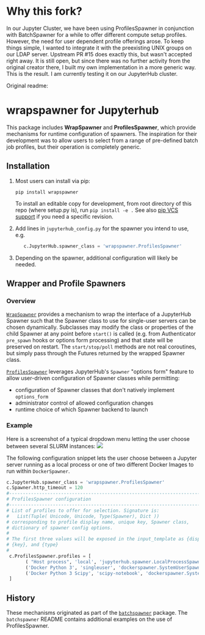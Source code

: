 # Why this fork?

In our Jupyter Cluster, we have been using ProfilesSpawner in conjunction with BatchSpawner for a while to offer different
compute setup profiles. However, the need for user dependent profile offerings arose. To keep things simple, I wanted to integrate
it with the preexisting UNIX groups on our LDAP server. Upstream PR #15 does exactly this, but wasn't accepted right away. It is
still open, but since there was no further activity from the original creator there, I built my own implementation in a more
generic way. This is the result. I am currently testing it on our JupyterHub cluster.

Original readme:

# wrapspawner for Jupyterhub

This package includes **WrapSpawner** and **ProfilesSpawner**, which provide mechanisms for runtime configuration of spawners. 
The inspiration for their development was to allow users to select from a range of pre-defined batch job profiles, but
their operation is completely generic.

## Installation

1. Most users can install via pip:

      `pip install wrapspawner`

   To install an editable copy for development, from root directory of this repo (where setup.py is), run `pip install -e .`
   See also [pip VCS support](https://pip.pypa.io/en/stable/reference/pip_install/#vcs-support) if you need a specific revision.

2. Add lines in `jupyterhub_config.py` for the spawner you intend to use, e.g.
   
   ```python
      c.JupyterHub.spawner_class = 'wrapspawner.ProfilesSpawner'
   ```
3. Depending on the spawner, additional configuration will likely be needed.

## Wrapper and Profile Spawners

### Overview

[`WrapSpawner`](https://github.com/jupyterhub/wrapspawner/blob/master/wrapspawner/wrapspawner.py#L1)
provides a mechanism to wrap the interface of a JupyterHub Spawner such that
the Spawner class to use for single-user servers can be chosen dynamically.
Subclasses may modify the class or properties of the child Spawner at any point
before `start()` is called (e.g. from Authenticator `pre_spawn` hooks or options form 
processing) and that state will be preserved on restart. The `start/stop/poll`
methods are not real coroutines, but simply pass through the Futures returned
by the wrapped Spawner class.

[`ProfilesSpawner`](https://github.com/jupyterhub/wrapspawner/blob/master/wrapspawner/wrapspawner.py#L120)
leverages JupyterHub's `Spawner` "options form" feature to allow user-driven
configuration of Spawner classes while permitting:

   * configuration of Spawner classes that don't natively implement `options_form`
   * administrator control of allowed configuration changes
   * runtime choice of which Spawner backend to launch

### Example

Here is a screenshot of a typical dropdown menu letting the user choose between several SLURM instances:
![](screenshot.png)

The following configuration snippet lets the user choose between a Jupyter server
running as a local process or one of two different Docker Images to run within `DockerSpawner`.

   ```python
   c.JupyterHub.spawner_class = 'wrapspawner.ProfilesSpawner'
   c.Spawner.http_timeout = 120
   #------------------------------------------------------------------------------
   # ProfilesSpawner configuration
   #------------------------------------------------------------------------------
   # List of profiles to offer for selection. Signature is:
   #   List(Tuple( Unicode, Unicode, Type(Spawner), Dict ))
   # corresponding to profile display name, unique key, Spawner class,
   # dictionary of spawner config options.
   # 
   # The first three values will be exposed in the input_template as {display},
   # {key}, and {type}
   #
    c.ProfilesSpawner.profiles = [
          ( "Host process", 'local', 'jupyterhub.spawner.LocalProcessSpawner', {'ip':'0.0.0.0'} ),
          ('Docker Python 3', 'singleuser', 'dockerspawner.SystemUserSpawner', dict(image="jupyterhub/singleuser")),
          ('Docker Python 3 Scipy', 'scipy-notebook', 'dockerspawner.SystemUserSpawner', dict(image="jupyter/scipy-notebook")),
    ]
   ```

## History

These mechanisms originated as part of the [`batchspawner`](https://github.com/jupyterhub/batchspawner) package.
The `batchspawner` README contains additional examples on the use of ProfilesSpawner.
